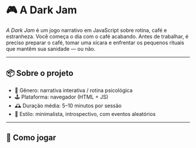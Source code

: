 # 🎮 A Dark Jam

*A Dark Jam* é um jogo narrativo em JavaScript sobre rotina, café e estranheza. Você começa o dia com o café acabando. Antes de trabalhar, é preciso preparar o café, tomar uma xícara e enfrentar os pequenos rituais que mantêm sua sanidade — ou não.

---

## 📦 Sobre o projeto

- 🧠 Gênero: narrativa interativa / rotina psicológica
- 🕹️ Plataforma: navegador (HTML + JS)
- 🕰️ Duração média: 5–10 minutos por sessão
- 🎨 Estilo: minimalista, introspectivo, com eventos aleatórios

---

## 🚀 Como jogar



